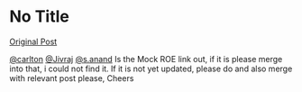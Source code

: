 # No Title

[Original Post](https://discourse.onlinedegree.iitm.ac.in/t/168449/25)

<p><a class="mention" href="/u/carlton">@carlton</a> <a class="mention" href="/u/jivraj">@Jivraj</a> <a class="mention" href="/u/s.anand">@s.anand</a>  Is the Mock ROE link out, if it is please merge into that, i could not find it. If it is not yet updated, please do and also merge with relevant post please, Cheers</p>